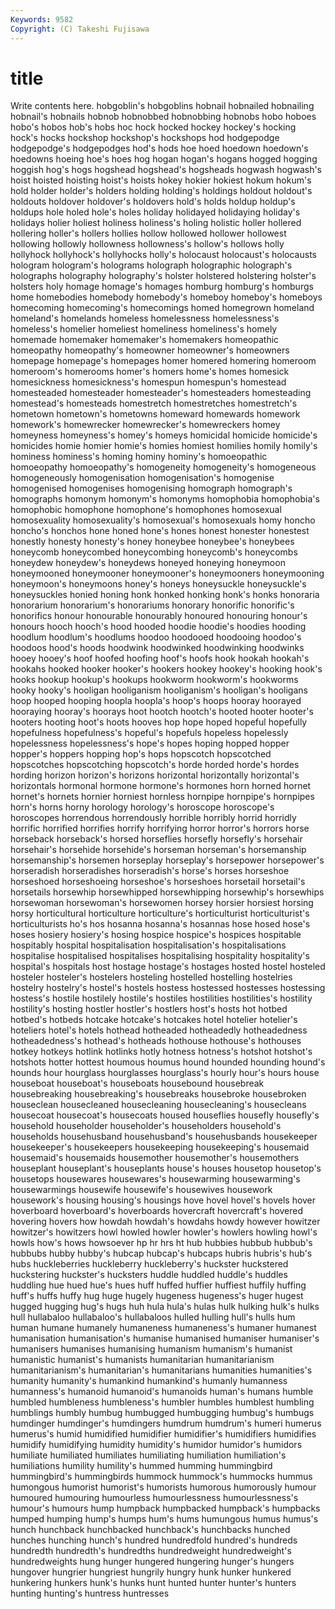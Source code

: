 ```yaml
---
Keywords: 9582 
Copyright: (C) Takeshi Fujisawa
---
```


# title

Write contents here.
 hobgoblin's hobgoblins
hobnail hobnailed hobnailing hobnail's hobnails hobnob hobnobbed hobnobbing hobnobs hobo
hoboes hobo's hobos hob's hobs hoc hock hocked hockey hockey's
hocking hock's hocks hockshop hockshop's hockshops hod hodgepodge hodgepodge's hodgepodges
hod's hods hoe hoed hoedown hoedown's hoedowns hoeing hoe's hoes
hog hogan hogan's hogans hogged hogging hoggish hog's hogs hogshead
hogshead's hogsheads hogwash hogwash's hoist hoisted hoisting hoist's hoists hokey
hokier hokiest hokum hokum's hold holder holder's holders holding holding's
holdings holdout holdout's holdouts holdover holdover's holdovers hold's holds holdup
holdup's holdups hole holed hole's holes holiday holidayed holidaying holiday's
holidays holier holiest holiness holiness's holing holistic holler hollered hollering
holler's hollers hollies hollow hollowed hollower hollowest hollowing hollowly hollowness
hollowness's hollow's hollows holly hollyhock hollyhock's hollyhocks holly's holocaust holocaust's
holocausts hologram hologram's holograms holograph holographic holograph's holographs holography holography's
holster holstered holstering holster's holsters holy homage homage's homages homburg
homburg's homburgs home homebodies homebody homebody's homeboy homeboy's homeboys homecoming
homecoming's homecomings homed homegrown homeland homeland's homelands homeless homelessness homelessness's
homeless's homelier homeliest homeliness homeliness's homely homemade homemaker homemaker's homemakers
homeopathic homeopathy homeopathy's homeowner homeowner's homeowners homepage homepage's homepages homer
homered homering homeroom homeroom's homerooms homer's homers home's homes homesick
homesickness homesickness's homespun homespun's homestead homesteaded homesteader homesteader's homesteaders homesteading
homestead's homesteads homestretch homestretches homestretch's hometown hometown's hometowns homeward homewards
homework homework's homewrecker homewrecker's homewreckers homey homeyness homeyness's homey's homeys
homicidal homicide homicide's homicides homie homier homie's homies homiest homilies
homily homily's hominess hominess's homing hominy hominy's homoeopathic homoeopathy homoeopathy's
homogeneity homogeneity's homogeneous homogeneously homogenisation homogenisation's homogenise homogenised homogenises homogenising
homograph homograph's homographs homonym homonym's homonyms homophobia homophobia's homophobic homophone
homophone's homophones homosexual homosexuality homosexuality's homosexual's homosexuals homy honcho honcho's
honchos hone honed hone's hones honest honester honestest honestly honesty
honesty's honey honeybee honeybee's honeybees honeycomb honeycombed honeycombing honeycomb's honeycombs
honeydew honeydew's honeydews honeyed honeying honeymoon honeymooned honeymooner honeymooner's honeymooners
honeymooning honeymoon's honeymoons honey's honeys honeysuckle honeysuckle's honeysuckles honied honing
honk honked honking honk's honks honoraria honorarium honorarium's honorariums honorary
honorific honorific's honorifics honour honourable honourably honoured honouring honour's honours
hooch hooch's hood hooded hoodie hoodie's hoodies hooding hoodlum hoodlum's
hoodlums hoodoo hoodooed hoodooing hoodoo's hoodoos hood's hoods hoodwink hoodwinked
hoodwinking hoodwinks hooey hooey's hoof hoofed hoofing hoof's hoofs hook
hookah hookah's hookahs hooked hooker hooker's hookers hookey hookey's hooking
hook's hooks hookup hookup's hookups hookworm hookworm's hookworms hooky hooky's
hooligan hooliganism hooliganism's hooligan's hooligans hoop hooped hooping hoopla hoopla's
hoop's hoops hooray hoorayed hooraying hooray's hoorays hoot hootch hootch's
hooted hooter hooter's hooters hooting hoot's hoots hooves hop hope
hoped hopeful hopefully hopefulness hopefulness's hopeful's hopefuls hopeless hopelessly hopelessness
hopelessness's hope's hopes hoping hopped hopper hopper's hoppers hopping hop's
hops hopscotch hopscotched hopscotches hopscotching hopscotch's horde horded horde's hordes
hording horizon horizon's horizons horizontal horizontally horizontal's horizontals hormonal hormone
hormone's hormones horn horned hornet hornet's hornets hornier horniest hornless
hornpipe hornpipe's hornpipes horn's horns horny horology horology's horoscope horoscope's
horoscopes horrendous horrendously horrible horribly horrid horridly horrific horrified horrifies
horrify horrifying horror horror's horrors horse horseback horseback's horsed horseflies
horsefly horsefly's horsehair horsehair's horsehide horsehide's horseman horseman's horsemanship horsemanship's
horsemen horseplay horseplay's horsepower horsepower's horseradish horseradishes horseradish's horse's horses
horseshoe horseshoed horseshoeing horseshoe's horseshoes horsetail horsetail's horsetails horsewhip horsewhipped
horsewhipping horsewhip's horsewhips horsewoman horsewoman's horsewomen horsey horsier horsiest horsing
horsy horticultural horticulture horticulture's horticulturist horticulturist's horticulturists ho's hos hosanna
hosanna's hosannas hose hosed hose's hoses hosiery hosiery's hosing hospice
hospice's hospices hospitable hospitably hospital hospitalisation hospitalisation's hospitalisations hospitalise hospitalised
hospitalises hospitalising hospitality hospitality's hospital's hospitals host hostage hostage's hostages
hosted hostel hosteled hosteler hosteler's hostelers hosteling hostelled hostelling hostelries
hostelry hostelry's hostel's hostels hostess hostessed hostesses hostessing hostess's hostile
hostilely hostile's hostiles hostilities hostilities's hostility hostility's hosting hostler hostler's
hostlers host's hosts hot hotbed hotbed's hotbeds hotcake hotcake's hotcakes
hotel hotelier hotelier's hoteliers hotel's hotels hothead hotheaded hotheadedly hotheadedness
hotheadedness's hothead's hotheads hothouse hothouse's hothouses hotkey hotkeys hotlink hotlinks
hotly hotness hotness's hotshot hotshot's hotshots hotter hottest houmous houmus
hound hounded hounding hound's hounds hour hourglass hourglasses hourglass's hourly
hour's hours house houseboat houseboat's houseboats housebound housebreak housebreaking housebreaking's
housebreaks housebroke housebroken houseclean housecleaned housecleaning housecleaning's housecleans housecoat housecoat's
housecoats housed houseflies housefly housefly's household householder householder's householders household's
households househusband househusband's househusbands housekeeper housekeeper's housekeepers housekeeping housekeeping's housemaid
housemaid's housemaids housemother housemother's housemothers houseplant houseplant's houseplants house's houses
housetop housetop's housetops housewares housewares's housewarming housewarming's housewarmings housewife housewife's
housewives housework housework's housing housing's housings hove hovel hovel's hovels
hover hoverboard hoverboard's hoverboards hovercraft hovercraft's hovered hovering hovers how
howdah howdah's howdahs howdy however howitzer howitzer's howitzers howl howled
howler howler's howlers howling howl's howls how's hows howsoever hp
hr hrs ht hub hubbies hubbub hubbub's hubbubs hubby hubby's
hubcap hubcap's hubcaps hubris hubris's hub's hubs huckleberries huckleberry huckleberry's
huckster huckstered huckstering huckster's hucksters huddle huddled huddle's huddles huddling
hue hued hue's hues huff huffed huffier huffiest huffily huffing
huff's huffs huffy hug huge hugely hugeness hugeness's huger hugest
hugged hugging hug's hugs huh hula hula's hulas hulk hulking
hulk's hulks hull hullabaloo hullabaloo's hullabaloos hulled hulling hull's hulls
hum human humane humanely humaneness humaneness's humaner humanest humanisation humanisation's
humanise humanised humaniser humaniser's humanisers humanises humanising humanism humanism's humanist
humanistic humanist's humanists humanitarian humanitarianism humanitarianism's humanitarian's humanitarians humanities humanities's
humanity humanity's humankind humankind's humanly humanness humanness's humanoid humanoid's humanoids
human's humans humble humbled humbleness humbleness's humbler humbles humblest humbling
humblings humbly humbug humbugged humbugging humbug's humbugs humdinger humdinger's humdingers
humdrum humdrum's humeri humerus humerus's humid humidified humidifier humidifier's humidifiers
humidifies humidify humidifying humidity humidity's humidor humidor's humidors humiliate humiliated
humiliates humiliating humiliation humiliation's humiliations humility humility's hummed humming hummingbird
hummingbird's hummingbirds hummock hummock's hummocks hummus humongous humorist humorist's humorists
humorous humorously humour humoured humouring humourless humourlessness humourlessness's humour's humours
hump humpback humpbacked humpback's humpbacks humped humping hump's humps hum's
hums humungous humus humus's hunch hunchback hunchbacked hunchback's hunchbacks hunched
hunches hunching hunch's hundred hundredfold hundred's hundreds hundredth hundredth's hundredths
hundredweight hundredweight's hundredweights hung hunger hungered hungering hunger's hungers hungover
hungrier hungriest hungrily hungry hunk hunker hunkered hunkering hunkers hunk's
hunks hunt hunted hunter hunter's hunters hunting hunting's huntress huntresses
